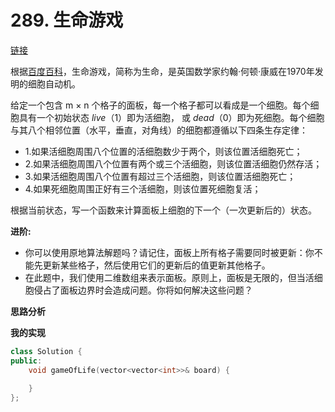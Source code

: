 # 289. 生命游戏

[链接](https://leetcode-cn.com/problems/game-of-life/description/)

根据[百度百科](https://baike.baidu.com/item/%E7%94%9F%E5%91%BD%E6%B8%B8%E6%88%8F/)，生命游戏，简称为生命，是英国数学家约翰·何顿·康威在1970年发明的细胞自动机。

给定一个包含 m × n 个格子的面板，每一个格子都可以看成是一个细胞。每个细胞具有一个初始状态 *live*（1）即为活细胞， 或 *dead*（0）即为死细胞。每个细胞与其八个相邻位置（水平，垂直，对角线）的细胞都遵循以下四条生存定律：

- 1.如果活细胞周围八个位置的活细胞数少于两个，则该位置活细胞死亡；
- 2.如果活细胞周围八个位置有两个或三个活细胞，则该位置活细胞仍然存活；
- 3.如果活细胞周围八个位置有超过三个活细胞，则该位置活细胞死亡；
- 4.如果死细胞周围正好有三个活细胞，则该位置死细胞复活；

根据当前状态，写一个函数来计算面板上细胞的下一个（一次更新后的）状态。

**进阶:**

- 你可以使用原地算法解题吗？请记住，面板上所有格子需要同时被更新：你不能先更新某些格子，然后使用它们的更新后的值更新其他格子。
- 在此题中，我们使用二维数组来表示面板。原则上，面板是无限的，但当活细胞侵占了面板边界时会造成问题。你将如何解决这些问题？

**思路分析**

**我的实现**

```c++
class Solution {
public:
    void gameOfLife(vector<vector<int>>& board) {
        
    }
};
```

